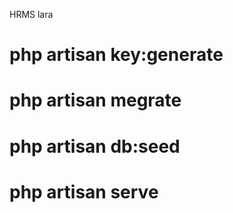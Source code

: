 
HRMS lara


# php artisan key:generate
# php artisan megrate
# php artisan db:seed
# php artisan serve


